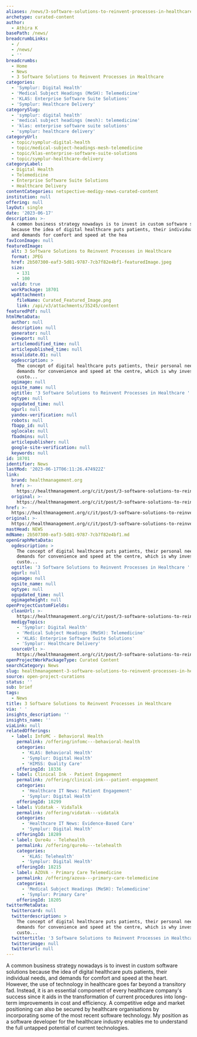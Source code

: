 ```yaml
---
aliases: /news/3-software-solutions-to-reinvent-processes-in-healthcare
archetype: curated-content
author:
  - Athira K
basePath: /news/
breadcrumbLinks:
  - /
  - /news/
  - ''
breadcrumbs:
  - Home
  - News
  - 3 Software Solutions to Reinvent Processes in Healthcare
categories:
  - 'Symplur: Digital Health'
  - 'Medical Subject Headings (MeSH): Telemedicine'
  - 'KLAS: Enterprise Software Suite Solutions'
  - 'Symplur: Healthcare Delivery'
categorySlug:
  - 'symplur: digital health'
  - 'medical subject headings (mesh): telemedicine'
  - 'klas: enterprise software suite solutions'
  - 'symplur: healthcare delivery'
categoryUrl:
  - topic/symplur-digital-health
  - topic/medical-subject-headings-mesh-telemedicine
  - topic/klas-enterprise-software-suite-solutions
  - topic/symplur-healthcare-delivery
categoryLabel:
  - Digital Health
  - Telemedicine
  - Enterprise Software Suite Solutions
  - Healthcare Delivery
contentCategories: netspective-medigy-news-curated-content
institution: null
offering: null
layOut: single
date: '2023-06-17'
description: >-
  A common business strategy nowadays is to invest in custom software solutions
  because the idea of digital healthcare puts patients, their individual needs,
  and demands for comfort and speed at the hea
favIconImage: null
featuredImage:
  alt: 3 Software Solutions to Reinvent Processes in Healthcare
  format: JPEG
  href: 2b507300-eaf3-5d81-9787-7cb7f82e4bf1-featuredImage.jpeg
  size:
    - 131
    - 100
  valid: true
  workPackage: 18701
  wpAttachment:
    fileName: Curated_Featured_Image.png
    link: /api/v3/attachments/35245/content
featuredPdf: null
htmlMetaData:
  author: null
  description: null
  generator: null
  viewport: null
  articlemodified_time: null
  articlepublished_time: null
  msvalidate.01: null
  ogdescription: >
    The concept of digital healthcare puts patients, their personal needs and
    demands for convenience and speed at the centre, which is why investing in
    custo...
  ogimage: null
  ogsite_name: null
  ogtitle: '3 Software Solutions to Reinvent Processes in Healthcare '
  ogtype: null
  ogupdated_time: null
  ogurl: null
  yandex-verification: null
  robots: null
  fbapp_id: null
  oglocale: null
  fbadmins: null
  articlepublisher: null
  google-site-verification: null
  keywords: null
id: 18701
identifier: News
lastMod: '2023-06-17T06:11:26.474922Z'
link:
  brand: healthmanagement.org
  href: >-
    https://healthmanagement.org/c/it/post/3-software-solutions-to-reinvent-processes-in-healthcare
  original: >-
    https://healthmanagement.org/c/it/post/3-software-solutions-to-reinvent-processes-in-healthcare
href: >-
  https://healthmanagement.org/c/it/post/3-software-solutions-to-reinvent-processes-in-healthcare
original: >-
  https://healthmanagement.org/c/it/post/3-software-solutions-to-reinvent-processes-in-healthcare
mastHead: NEWS
mdName: 2b507300-eaf3-5d81-9787-7cb7f82e4bf1.md
openGraphMetaData:
  ogdescription: >
    The concept of digital healthcare puts patients, their personal needs and
    demands for convenience and speed at the centre, which is why investing in
    custo...
  ogtitle: '3 Software Solutions to Reinvent Processes in Healthcare '
  ogurl: null
  ogimage: null
  ogsite_name: null
  ogtype: null
  ogupdated_time: null
  ogimageheight: null
openProjectCustomFields:
  cleanUrl: >-
    https://healthmanagement.org/c/it/post/3-software-solutions-to-reinvent-processes-in-healthcare
  medigyTopics:
    - 'Symplur: Digital Health'
    - 'Medical Subject Headings (MeSH): Telemedicine'
    - 'KLAS: Enterprise Software Suite Solutions'
    - 'Symplur: Healthcare Delivery'
  sourceUrl: >-
    https://healthmanagement.org/c/it/post/3-software-solutions-to-reinvent-processes-in-healthcare
openProjectWorkPackageType: Curated Content
searchCategory: News
slug: healthmanagement-3-software-solutions-to-reinvent-processes-in-healthcare
source: open-project-curations
status: ''
sub: brief
tags:
  - News
title: 3 Software Solutions to Reinvent Processes in Healthcare
via: ' '
insights_description: ''
insights_name: ''
viaLink: null
relatedOfferings:
  - label: InfoMC - Behavioral Health
    permalink: /offering/infomc---behavioral-health
    categories:
      - 'KLAS: Behavioral Health'
      - 'Symplur: Digital Health'
      - 'HIMSS: Quality Care'
    offeringId: 18336
  - label: Clinical Ink - Patient Engagement
    permalink: /offering/clinical-ink---patient-engagement
    categories:
      - 'Healthcare IT News: Patient Engagement'
      - 'Symplur: Digital Health'
    offeringId: 18299
  - label: Vidatak - VidaTalk
    permalink: /offering/vidatak---vidatalk
    categories:
      - 'Healthcare IT News: Evidence-Based Care'
      - 'Symplur: Digital Health'
    offeringId: 18289
  - label: Qure4u - Telehealth
    permalink: /offering/qure4u---telehealth
    categories:
      - 'KLAS: Telehealth'
      - 'Symplur: Digital Health'
    offeringId: 18215
  - label: AZOVA - Primary Care Telemedicine
    permalink: /offering/azova---primary-care-telemedicine
    categories:
      - 'Medical Subject Headings (MeSH): Telemedicine'
      - 'Symplur: Primary Care'
    offeringId: 18205
twitterMetaData:
  twittercard: null
  twitterdescription: >
    The concept of digital healthcare puts patients, their personal needs and
    demands for convenience and speed at the centre, which is why investing in
    custo...
  twittertitle: '3 Software Solutions to Reinvent Processes in Healthcare '
  twitterimage: null
  twitterurl: null
---
```

<p>A common business strategy nowadays is to invest in custom software solutions because the idea of digital healthcare puts patients, their individual needs, and demands for comfort and speed at the heart. However, the use of technology in healthcare goes far beyond a transitory fad. Instead, it is an essential component of every healthcare company's success since it aids in the transformation of current procedures into long-term improvements in cost and efficiency. A competitive edge and market positioning can also be secured by healthcare organisations by incorporating some of the most recent software technology. My position as a software developer for the healthcare industry enables me to understand the full untapped potential of current technologies.</p>